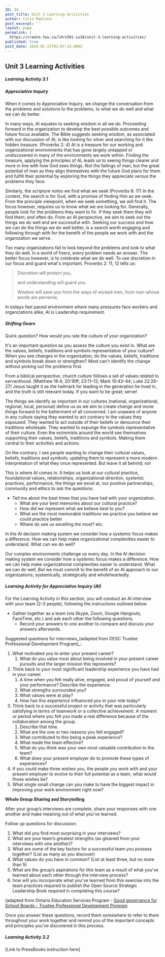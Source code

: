 ```yaml
---
ID: 34
post_title: Unit 3 Learning Activities
author: Colin Madland
post_excerpt: ''
layout: page
permalink: |
  https://create.twu.ca/ldrs501-su18/unit-3-learning-activities/
published: true
post_date: 2018-02-23T01:07:23.000Z
---
```


## Unit 3 Learning Activities

##### Learning Activity 3.1

##### Appreciative Inquiry

When it comes to Appreciative Inquiry, we change the conversation from the problems and solutions to the problems, to what we do well and what we can do better.

In many ways, AI equates to seeking wisdom in all we do. Proceeding forward in the organization to develop the best possible outcomes and future focus available. The Bible suggests seeking wisdom, as associated with our discussion of AI, is like looking for silver and searching for it like hidden treasure. \(Proverbs 2: 4\) AI is a treasure for our working and organizational environments that has gone largely untapped or undiscovered in many of the environments we work within. Finding the treasure, applying the principles of AI, leads us to seeing things clearer and more in line with how God sees things. Not the failings of man, but the great potential of man as they align themselves with the future God plans for them and fulfill their potential by exploring the things they appreciate versus the problems they face.

Similarly, the scripture notes we find what we seek \(Proverbs 8: 17\) In the context, the search is for God, with a promise of finding Him as we seek. From the principle viewpoint, when we seek something, we will find it. The focus however, requires us to know what we are looking for. Generally, people look for the problems they want to fix. If they seek them they will find them; and often do. From an AI perspective, we aim to seek out the things we do well and are successful with. Seeking our success and how we can do the things we do well better, is a search worth engaging and following through with for the benefit of the people we work with and the organization we serve.

Too many organizations fail to look beyond the problems and look to what they do well. In a world of fixers, every problem needs an answer. The better focus however, is to celebrate what we do well. To use discretion in our focus and guard what's important. Proverbs 2: 11, 12 tells us:

> Discretion will protect you,
>
> and understanding will guard you.
>
> Wisdom will save you from the ways of wicked men, from men whose words are perverse,

In todays fast paced environment where many pressures face workers and organizations alike, AI is Leadership requirement.

##### Shifting Gears

Quick question? How would you rate the culture of your organization?

It's an important question as you assess the culture you exist in. What are the values, beliefs, traditions and symbols representative of your culture? When you see changes in the organization, do the values, beliefs, traditions and symbols break down or strengthen? Most can't identify the change without picking out the problems first.

From a biblical perspective, church culture follows a set of values related to servanthood. \(Matthew 18:4; 20:16ff; 23:11–12; Mark 10:43–44; Luke 22:26–27\) Jesus taught it as the hallmark for leading in the generation he lived in, and the truth is still relevant today. If you want to be great; serve!

The things we identify as important in our cultures \(national, organizational, regional, local, personal\) define us as we aim to create change and move things forward to the betterment of all concerned. I am unaware of anyone in any culture saying they wanted to act contrary to the values they espoused. They wanted to act outside of their beliefs or denounce their traditions wholesale. They wanted to expunge the symbols representative of their culture. Even the extremists around the world see themselves supporting their values, beliefs, traditions and symbols. Making them central to their activities and actions.

On the contrary. I see people wanting to change their cultural values, beliefs, traditions and symbols; updating them to represent a more modern interpretation of what they once represented. But leave it all behind; no!

This is where AI comes in. It helps us look at our cultural practice, foundational values, relationships, organizational direction, systemic practices, performance, the things we excel at, our positive partnerships, community and ethics to ask the questions:

* Tell me about the best times that you have had with your organization.
  * What are your best memories about our cultural practice?
  * How did we represent what we believe best to you?
  * What are the most memorable traditions we practice you believe we could practice better
  * Where do see us excelling the most? etc.

In the AI decision making system we consider how a systemic focus makes a difference. How we can help make organizational complexities easier to understand. What can we do well?

Our complex environments challenge us every day. In the AI decision making system we consider how a systemic focus makes a difference. How we can help make organizational complexities easier to understand. What we can do well. But we must commit to the benefit of an AI approach to our organizations; systemically, strategically and wholeheartedly.

##### Learning Activity for Appreciative Inquiry \(AI\)

For the Learning Activity in this section, you will conduct an AI interview with your team \(2-3 people\), following the instructions outlined below.

* Gather together as a team \(via Skype, Zoom, Google Hangouts, FaceTime, etc.\) and ask each other the following questions.
  * Record your answers to one another to compare and discuss your answers afterwards.

Suggested questions for interviews_\(adapted from OESC Trustee Professional Development Program\)_:

1. What motivated you to enter your present career?
   1. What do you value most about being involved in your present career pursuits and the larger mission this represents?
2. Think back to your most significant leadership experience you have had in your career.
   1. A time when you felt really alive, engaged, and proud of yourself and your performance? Describe the experience.
   2. What strengths surrounded you?
   3. What values were at play?
   4. How has this experience influenced you in your role today?
3. Think back to a successful project or activity that was particularly satisfying in terms of teamwork or a collective achievement. A moment or period where you felt you made a real difference because of the collaboration among the group.
   1. Describe that time.
   2. What are the one or two reasons you felt engaged?
   3. What contributed to this being a peak experience?
   4. What made the team effective?
   5. What do you think was your own most valuable contribution to the team?
   6. What does your present employer do to promote these types of experiences?
4. If you could make three wishes you, the people you work with and your present employer to evolve to their full potential as a team, what would those wishes be?
5. What single small change can you make to have the biggest impact in improving your work environment right now?

**Whole Group Sharing and Storytelling**

After your group’s interviews are complete, share your responses with one another and make meaning out of what you've learned.

Follow up questions for discussion:

1. What did you find most surprising in your interviews?
2. What are your team’s greatest strengths \(as gleaned from your interviews with one another\)?
3. What are some of the key factors for a successful team you possess together? \(List as many as you discover\)
4. What values do you have in common? \(List at least three, but no more than 5\)
5. What are the group’s aspirations for this team as a result of what you've learned about each other through the interview process?
6. how will you incorporate what you've learned from this exercise into the team practices required to publish the Open Source Strategic Leadership Book required in completing this course?

\(adapted from Ontario Education Services Program - [Good governance for School Boards - Trustee Professional Development Program](http://modules.ontarioschooltrustees.org/files/resources/en/doc4exercise1\_en.pdf) 

Once you answer these questions, record them somewhere to refer to them throughout your work together and remind you of the important concepts and principles you've discovered in this process.

##### Learning Activity 3.2

\[Link to PressBooks instruction here\]



